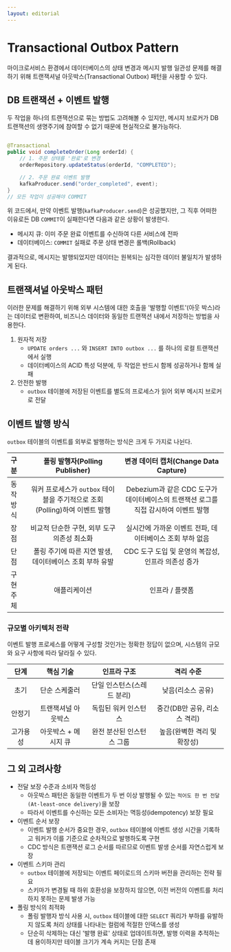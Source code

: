 ```yaml
---
layout: editorial
---
```


# Transactional Outbox Pattern

마이크로서비스 환경에서 데이터베이스의 상태 변경과 메시지 발행 일관성 문제를 해결하기 위해 트랜잭셔널 아웃박스(Transactional Outbox) 패턴을 사용할 수 있다.

## DB 트랜잭션 + 이벤트 발행

두 작업을 하나의 트랜잭션으로 묶는 방법도 고려해볼 수 있지만, 메시지 브로커가 DB 트랜잭션의 생명주기에 참여할 수 없기 때문에 현실적으로 불가능하다.

```java

@Transactional
public void completeOrder(Long orderId) {
    // 1. 주문 상태를 '완료'로 변경
    orderRepository.updateStatus(orderId, "COMPLETED");

    // 2. 주문 완료 이벤트 발행
    kafkaProducer.send("order_completed", event);
}
// 모든 작업이 성공해야 COMMIT
```

위 코드에서, 만약 이벤트 발행(`kafkaProducer.send`)은 성공했지만, 그 직후 어떠한 이유로든 DB `COMMIT`이 실패한다면 다음과 같은 상황이 발생한다.

- 메시지 큐: 이미 주문 완료 이벤트를 수신하여 다른 서비스에 전파
- 데이터베이스: `COMMIT` 실패로 주문 상태 변경은 롤백(Rollback)

결과적으로, 메시지는 발행되었지만 데이터는 원복되는 심각한 데이터 불일치가 발생하게 된다.

## 트랜잭셔널 아웃박스 패턴

이러한 문제를 해결하기 위해 외부 시스템에 대한 호출을 '발행할 이벤트'(아웃 박스)라는 데이터로 변환하여, 비즈니스 데이터와 동일한 트랜잭션 내에서 저장하는 방법을 사용한다.

1. 원자적 저장
    - `UPDATE orders ...` 와 `INSERT INTO outbox ...` 를 하나의 로컬 트랜잭션에서 실행
    - 데이터베이스의 ACID 특성 덕분에, 두 작업은 반드시 함께 성공하거나 함께 실패
2. 안전한 발행
    - `outbox` 테이블에 저장된 이벤트를 별도의 프로세스가 읽어 외부 메시지 브로커로 전달

## 이벤트 발행 방식

`outbox` 테이블의 이벤트를 외부로 발행하는 방식은 크게 두 가지로 나뉜다.

| 구분    |             폴링 발행자(Polling Publisher)             |            변경 데이터 캡처(Change Data Capture)            |
|:------|:-------------------------------------------------:|:----------------------------------------------------:|
| 동작 방식 | 워커 프로세스가 `outbox` 테이블을 주기적으로 조회(Polling)하여 이벤트 발행 | Debezium과 같은 CDC 도구가 데이터베이스의 트랜잭션 로그를 직접 감시하여 이벤트 발행 |
| 장점    |             비교적 단순한 구현, 외부 도구 의존성 최소화             |           실시간에 가까운 이벤트 전파, 데이터베이스 조회 부하 없음           |
| 단점    |         폴링 주기에 따른 지연 발생, 데이터베이스 조회 부하 유발          |           CDC 도구 도입 및 운영의 복잡성, 인프라 의존성 증가            |
| 구현 주체 |                      애플리케이션                       |                      인프라 / 플랫폼                       |

### 규모별 아키텍처 전략

이벤트 발행 프로세스를 어떻게 구성할 것인가는 정확한 정답이 없으며, 시스템의 규모와 요구 사항에 따라 달라질 수 있다.

|  단계  |    핵심 기술     |     인프라 구조      |       격리 수준        |
|:----:|:------------:|:---------------:|:------------------:|
|  초기  |   단순 스케줄러    | 단일 인스턴스(스레드 분리) |     낮음(리소스 공유)     |
| 안정기  |  트랜잭셔널 아웃박스  |   독립된 워커 인스턴스   | 중간(DB만 공유, 리소스 격리) |
| 고가용성 | 아웃박스 + 메시지 큐 | 완전 분산된 인스턴스 그룹  |  높음(완벽한 격리 및 확장성)  |

## 그 외 고려사항

- 전달 보장 수준과 소비자 멱등성
    - 아웃박스 패턴은 동일한 이벤트가 두 번 이상 발행될 수 있는 `적어도 한 번 전달(At-least-once delivery)`을 보장
    - 따라서 이벤트를 수신하는 모든 소비자는 멱등성(idempotency) 보장 필요
- 이벤트 순서 보장
    - 이벤트 발행 순서가 중요한 경우, `outbox` 테이블에 이벤트 생성 시간을 기록하고 워커가 이를 기준으로 순차적으로 발행하도록 구현
    - CDC 방식은 트랜잭션 로그 순서를 따르므로 이벤트 발생 순서를 자연스럽게 보장
- 이벤트 스키마 관리
    - `outbox` 테이블에 저장되는 이벤트 페이로드의 스키마 버전을 관리하는 전략 필요
    - 스키마가 변경될 때 하위 호환성을 보장하지 않으면, 이전 버전의 이벤트를 처리하지 못하는 문제 발생 가능
- 폴링 방식의 최적화
    - 폴링 발행자 방식 사용 시, `outbox` 테이블에 대한 `SELECT` 쿼리가 부하를 유발하지 않도록 처리 상태를 나타내는 컬럼에 적절한 인덱스를 생성
    - 단순히 삭제하는 대신 '발행 완료' 상태로 업데이트하면, 발행 이력을 추적하는 데 용이하지만 테이블 크기가 계속 커지는 단점 존재

